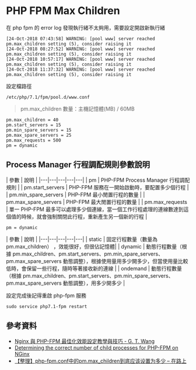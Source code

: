 # PHP FPM Max Children

在 php fpm 的 error log 發現執行緒不太夠用，需要設定開啟新執行緒

```
[24-Oct-2018 07:43:58] WARNING: [pool www] server reached pm.max_children setting (5), consider raising it
[24-Oct-2018 08:27:52] WARNING: [pool www] server reached pm.max_children setting (5), consider raising it
[24-Oct-2018 10:57:17] WARNING: [pool www] server reached pm.max_children setting (5), consider raising it
[24-Oct-2018 11:37:32] WARNING: [pool www] server reached pm.max_children setting (5), consider raising it
```

設定檔路徑

```
/etc/php/7.1/fpm/pool.d/www.conf
```

> pm.max_children 數量：主機記憶體(MB) / 60MB



```
pm.max_children = 40
pm.start_servers = 15
pm.min_spare_servers = 15
pm.max_spare_servers = 25
pm.max_requests = 500
pm = dynamic
```

## Process Manager 行程調配規則參數說明



| 參數  | 說明  |
|---|---|---|---|---|
| pm | PHP-FPM Process Manager 行程調配規則 |
| pm.start_servers | PHP-FPM 服務在一開始啟動時，要配置多少個行程 |
| pm.min_spare_servers | PHP-FPM 最小閒置行程的數量 |
| pm.max_spare_servers | PHP-FPM 最大閒置行程的數量 |
| pm.max_requests  | 單一 PHP-FPM 最多可以處理多少個連線，當一個工作行程處理的連線數達到這個值的時候，就會強制關閉此行程，重新產生另一個新的行程  |


```
pm = dynamic
```

| 參數  | 說明  |
|---|---|---|---|---|
| static | 固定行程數量（數量為 pm.max_children） ，效能很好，但很佔記憶體|
| dynamic | 動態行程數量（根據 pm.max_children、pm.start_servers、pm.min_spare_servers、pm.max_spare_servers 動態調整），根據使用量用多少開多少，但當使用量比較低時，會保留一些行程，隨時等著接收新的連線 |
| ondemand | 動態行程數量（根據 pm.max_children、pm.start_servers、pm.min_spare_servers、pm.max_spare_servers 動態調整），用多少開多少 |


設定完成後記得重啟 php-fpm 服務

```
sudo service php7.1-fpm restart
```


## 參考資料
* [Nginx 與 PHP-FPM 最佳化效能設定教學與技巧 - G. T. Wang](https://blog.gtwang.org/linux/nginx-php-fpm-configuration-optimization/)
* [Determining the correct number of child processes for PHP-FPM on NGinx](https://www.kinamo.be/en/support/faq/determining-the-correct-number-of-child-processes-for-php-fpm-on-nginx)
* [【整理】php-fpm.conf中的pm.max_children到底应该设置为多少 – 在路上](https://www.crifan.com/php_fpm_conf_pm_max_children_should_set_which_value/)
